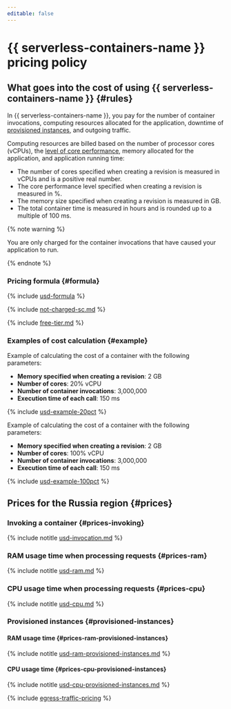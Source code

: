 ```yaml
---
editable: false
---
```


# {{ serverless-containers-name }} pricing policy



## What goes into the cost of using {{ serverless-containers-name }} {#rules}

In {{ serverless-containers-name }}, you pay for the number of container invocations, computing resources allocated for the application, downtime of [provisioned instances](concepts/container.md#provisioned-instances), and outgoing traffic.

Computing resources are billed based on the number of processor cores (vCPUs), the [level of core performance](../compute/concepts/performance-levels.md), memory allocated for the application, and application running time:

* The number of cores specified when creating a revision is measured in vCPUs and is a positive real number.
* The core performance level specified when creating a revision is measured in %.
* The memory size specified when creating a revision is measured in GB.
* The total container time is measured in hours and is rounded up to a multiple of 100 ms.

{% note warning %}

You are only charged for the container invocations that have caused your application to run.

{% endnote %}

### Pricing formula {#formula}



{% include [usd-formula](../_pricing_examples/serverless-containers/usd-formula.md) %}


{% include [not-charged-sc.md](../_includes/pricing/price-formula/not-charged-serverless-containers.md) %}

{% include [free-tier.md](../_includes/pricing/price-formula/free-tier.md) %}

### Examples of cost calculation {#example}

Example of calculating the cost of a container with the following parameters:

* **Memory specified when creating a revision**: 2 GB
* **Number of cores**: 20% vCPU
* **Number of container invocations**: 3,000,000
* **Execution time of each call**: 150 ms



{% include [usd-example-20pct](../_pricing_examples/serverless-containers/usd-example-20pct.md) %}


Example of calculating the cost of a container with the following parameters:

* **Memory specified when creating a revision**: 2 GB
* **Number of cores**: 100% vCPU
* **Number of container invocations**: 3,000,000
* **Execution time of each call**: 150 ms



{% include [usd-example-100pct](../_pricing_examples/serverless-containers/usd-example-100pct.md) %}


## Prices for the Russia region {#prices}


### Invoking a container {#prices-invoking}



{% include notitle [usd-invocation.md](../_pricing/serverless-containers/usd-invocations.md) %}


### RAM usage time when processing requests {#prices-ram}



{% include notitle [usd-ram.md](../_pricing/serverless-containers/usd-ram.md) %}


### CPU usage time when processing requests {#prices-cpu}



{% include notitle [usd-cpu.md](../_pricing/serverless-containers/usd-cpu.md) %}


### Provisioned instances {#provisioned-instances}

#### RAM usage time {#prices-ram-provisioned-instances}



{% include notitle [usd-ram-provisioned-instances.md](../_pricing/serverless-containers/usd-ram-provisioned-instances.md) %}


#### CPU usage time {#prices-cpu-provisioned-instances}



{% include notitle [usd-cpu-provisioned-instances.md](../_pricing/serverless-containers/usd-cpu-provisioned-instances.md) %}


{% include [egress-traffic-pricing](../_includes/egress-traffic-pricing.md) %}
